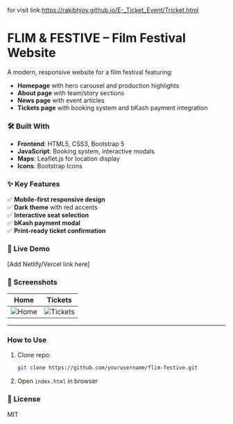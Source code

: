 for visit link:https://rakibhjoy.github.io/E-_Ticket_Event/Tricket.html

# FLIM & FESTIVE – Film Festival Website  

A modern, responsive website for a film festival featuring:  
- **Homepage** with hero carousel and production highlights  
- **About page** with team/story sections  
- **News page** with event articles  
- **Tickets page** with booking system and bKash payment integration  

### 🛠 Built With  
- **Frontend**: HTML5, CSS3, Bootstrap 5  
- **JavaScript**: Booking system, interactive modals  
- **Maps**: Leaflet.js for location display  
- **Icons**: Bootstrap Icons  

### ✨ Key Features  
✅ **Mobile-first responsive design**  
✅ **Dark theme** with red accents  
✅ **Interactive seat selection**  
✅ **bKash payment modal**  
✅ **Print-ready ticket confirmation**  

### 🚀 Live Demo  
[Add Netlify/Vercel link here]  

### 📸 Screenshots  
| Home | Tickets |  
|------|---------|  
| ![Home](screenshots/home.jpg) | ![Tickets](screenshots/tickets.jpg) |  

---

### How to Use  
1. Clone repo:  
   ```bash
   git clone https://github.com/yourusername/flim-festive.git
   ```
2. Open `index.html` in browser  

### 📜 License  
MIT  
